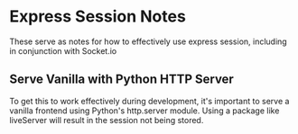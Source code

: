 # Express Session Notes

These serve as notes for how to effectively use express session, including in conjunction with Socket.io

## Serve Vanilla with Python HTTP Server

To get this to work effectively during development, it's important to serve a vanilla frontend using Python's http.server module. Using a package like liveServer will result in the session not being stored.

